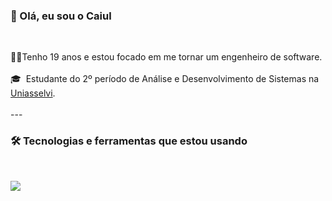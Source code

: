 ### 👋 Olá, eu sou o Caiul

<br>

<p align="left">
   👨‍💻Tenho 19 anos e estou focado em me tornar um engenheiro de software.
  <br><br>
  🎓&nbsp;&nbsp;Estudante do 2º período de Análise e Desenvolvimento de Sistemas na <a href="https://portal.uniasselvi.com.br/">Uniasselvi</a>.
  <br><br>
---

<br>

### 🛠️ Tecnologias e ferramentas que estou usando

<br>

<p align="left">
  <a href="https://skillicons.dev">
    <img src="https://skillicons.dev/icons?i=java,idea,github,html,css,aws" />
  </a>
</p>

